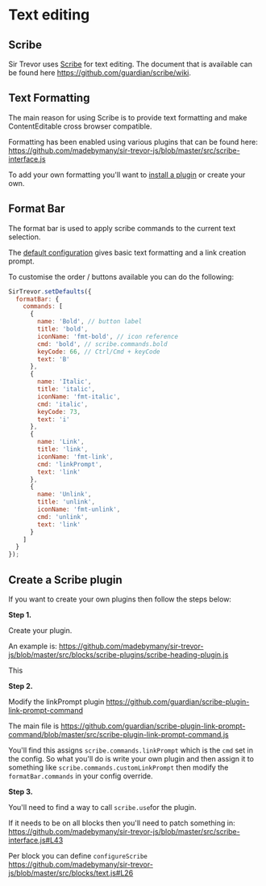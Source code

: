 <a name="5"></a>
# Text editing

<a name="5-1"></a>
## Scribe

Sir Trevor uses [Scribe](https://github.com/guardian/scribe) for text editing. The document that is available can be found here https://github.com/guardian/scribe/wiki.

<a name="5-2"></a>
## Text Formatting

The main reason for using Scribe is to provide text formatting and make ContentEditable cross browser compatible.

Formatting has been enabled using various plugins that can be found here:
https://github.com/madebymany/sir-trevor-js/blob/master/src/scribe-interface.js

To add your own formatting you'll want to [install a plugin](https://github.com/guardian/scribe/wiki/Plugins) or create your own.

<a name="5-3"></a>
## Format Bar

The format bar is used to apply scribe commands to the current text selection.

The [default configuration](https://github.com/madebymany/sir-trevor-js/blob/master/src/config.js#L66-L112) gives basic text formatting and a link creation prompt.

To customise the order / buttons available you can do the following:

```js
SirTrevor.setDefaults({
  formatBar: {
    commands: [
      {
        name: 'Bold', // button label
        title: 'bold',
        iconName: 'fmt-bold', // icon reference
        cmd: 'bold', // scribe.commands.bold
        keyCode: 66, // Ctrl/Cmd + keyCode
        text: 'B' 
      },
      {
        name: 'Italic',
        title: 'italic',
        iconName: 'fmt-italic',
        cmd: 'italic',
        keyCode: 73,
        text: 'i'
      },
      {
        name: 'Link',
        title: 'link',
        iconName: 'fmt-link',
        cmd: 'linkPrompt',
        text: 'link'
      },
      {
        name: 'Unlink',
        title: 'unlink',
        iconName: 'fmt-unlink',
        cmd: 'unlink',
        text: 'link'
      }
    ]
  }
});

```

<a name="5-4"></a>
## Create a Scribe plugin

If you want to create your own plugins then follow the steps below:

**Step 1.**

Create your plugin.

An example is: https://github.com/madebymany/sir-trevor-js/blob/master/src/blocks/scribe-plugins/scribe-heading-plugin.js

This 

**Step 2.**

Modify the linkPrompt plugin
https://github.com/guardian/scribe-plugin-link-prompt-command

The main file is
https://github.com/guardian/scribe-plugin-link-prompt-command/blob/master/src/scribe-plugin-link-prompt-command.js

You'll find this assigns `scribe.commands.linkPrompt` which is the `cmd` set in the config.
So what you'll do is write your own plugin and then assign it to something like `scribe.commands.customLinkPrompt` then modify the `formatBar.commands` in your config override.

**Step 3.**

You'll need to find a way to call `scribe.use`for  the plugin.

If it needs to be on all blocks then you'll need to patch something in:
https://github.com/madebymany/sir-trevor-js/blob/master/src/scribe-interface.js#L43

Per block you can define `configureScribe`
https://github.com/madebymany/sir-trevor-js/blob/master/src/blocks/text.js#L26
